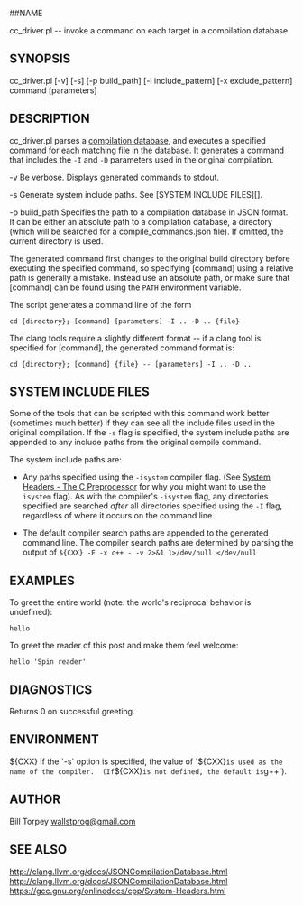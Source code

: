 ##NAME

cc_driver.pl -- invoke a command on each target in a compilation database

## SYNOPSIS

cc\_driver.pl [-v] [-s] [-p build\_path]
[-i include\_pattern] [-x exclude\_pattern] command [parameters]

## DESCRIPTION

cc_driver.pl parses a [compilation database](http://clang.llvm.org/docs/JSONCompilationDatabase.html), and executes a specified command for each matching file in the database.  It generates a command that includes the `-I` and `-D` parameters used in the original compilation.

-v      Be verbose.  Displays generated commands to stdout.

-s      Generate system include paths. See [SYSTEM INCLUDE FILES][].

-p build\_path
        Specifies the path to a compilation database in JSON format.  It can be either an absolute path to a compilation database, a directory (which will be searched for a compile\_commands.json file).  If omitted, the current directory is used.

The generated command first changes to the original build directory before executing the specified command, so specifying [command] using a relative path is generally a mistake.  Instead use an absolute path, or make sure that [command] can be found using the `PATH` environment variable.

The script generates a command line of the form

`
cd {directory}; [command] [parameters] -I .. -D .. {file}
`

The clang tools require a slightly different format -- if a clang tool is specified for [command], the generated command format is:

`
cd {directory}; [command] {file} -- [parameters] -I .. -D .. 
`

## SYSTEM INCLUDE FILES
Some of the tools that can be scripted with this command work better (sometimes much better) if they can see all the include files used in the original compilation. If the `-s` flag is specified, the system include paths are appended to any include paths from the original compile command.

The system include paths are:

- Any paths specified using the `-isystem` compiler flag.  (See [System Headers - The C Preprocessor](https://gcc.gnu.org/onlinedocs/cpp/System-Headers.html) for why you might want to use the `isystem` flag).  As with the compiler's `-isystem` flag, any directories specified are searched *after* all directories specified using the `-I` flag, regardless of where it occurs on the command line.

- The default compiler search paths are appended to the generated command line.  The compiler search paths are determined by parsing the output of
`${CXX} -E -x c++ - -v 2>&1 1>/dev/null </dev/null`

## EXAMPLES

To greet the entire world (note: the world's reciprocal behavior is undefined):

    hello

To greet the reader of this post and make them feel welcome:

    hello 'Spin reader'


## DIAGNOSTICS

Returns 0 on successful greeting.

## ENVIRONMENT
${CXX}      If the `-s` option is specified, the value of `${CXX}` is used as the name of the compiler.  (If `${CXX}` is not defined, the default is `g++`).


## AUTHOR

Bill Torpey <wallstprog@gmail.com>

## SEE ALSO

<http://clang.llvm.org/docs/JSONCompilationDatabase.html>
<http://clang.llvm.org/docs/JSONCompilationDatabase.html>
<https://gcc.gnu.org/onlinedocs/cpp/System-Headers.html>


